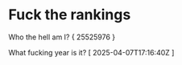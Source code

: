 # Fuck the rankings

Who the hell am I?
{ 25525976 }

What fucking year is it?
[ 2025-04-07T17:16:40Z ]
